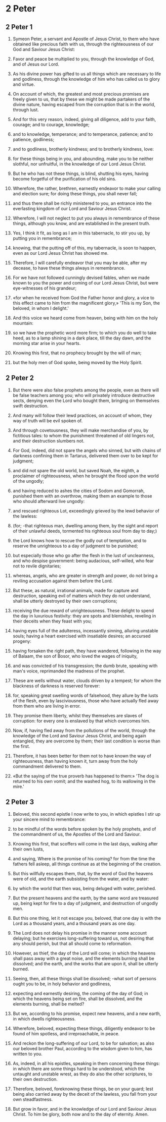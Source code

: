 # 2 Peter

## 2 Peter 1

1. Symeon Peter, a servant and Apostle of Jesus Christ, to them who have obtained like precious faith with us, through the righteousness of our God and Saviour Jesus Christ:

2. Favor and peace be multiplied to you, through the knowledge of God, and of Jesus our Lord.

3. As his divine power has gifted to us all things which are necessary to life and godliness, through the knowledge of him who has called us to glory and virtue.

4. On account of which, the greatest and most precious promises are freely given to us, that by these we might be made partakers of the divine nature, having escaped from the corruption that is in the world, through lust.

5. And for this very reason, indeed, giving all diligence, add to your faith, courage; and to courage, knowledge;

6. and to knowledge, temperance; and to temperance, patience; and to patience, godliness;

7. and to godliness, brotherly kindness; and to brotherly kindness, love:

8. for these things being in you, and abounding, make you to be neither slothful, nor unfruitful, in the knowledge of our Lord Jesus Christ.

9. But he who has not these things, is blind, shutting his eyes, having become forgetful of the purification of his old sins.

10. Wherefore, the rather, brethren, earnestly endeavor to make your calling and election sure; for doing these things, you shall never fall;

11. and thus there shall be richly ministered to you, an entrance into the everlasting kingdom of our Lord and Saviour Jesus Christ.

12. Wherefore, I will not neglect to put you always in remembrance of these things, although you know, and are established in the present truth.

13. Yes, I think it fit, as long as I am in this tabernacle, to stir you up, by putting you in remembrance;

14. knowing, that the putting off of this, my tabernacle, is soon to happen, even as our Lord Jesus Christ has showed me.

15. Therefore, I will carefully endeavor that you may be able, after my decease, to have these things always in remembrance.

16. For we have not followed cunningly devised fables, when we made known to you the power and coming of our Lord Jesus Christ, but were eye-witnesses of his grandeur;

17. «for when he received from God the Father honor and glory, a vice to this effect came to him from the magnificent glory,» 'This is my Son, the beloved, in whom I delight.'

18. And this voice we heard come from heaven, being with him on the holy mountain:

19. so we have the prophetic word more firm; to which you do well to take heed, as to a lamp shining in a dark place, till the day dawn, and the morning star arise in your hearts.

20. Knowing this first, that no prophecy brought by the will of man;

21. but the holy men of God spoke, being moved by the Holy Spirit.

## 2 Peter 2

1. But there were also false prophets among the people, even as there will be false teachers among you; who will privately introduce destructive sects, denying even the Lord who bought them, bringing on themselves swift destruction.

2. And many will follow their lewd practices, on account of whom, they way of truth will be evil spoken of.

3. And through covetousness, they will make merchandise of you, by fictitious tales: to whom the punishment threatened of old lingers not, and their destruction slumbers not.

4. For God, indeed, did not spare the angels who sinned, but with chains of darkness confining them in Tartarus, delivered them over to be kept for judgment;

5. and did not spare the old world, but saved Noah, the eighth, a proclaimer of righteousness, when he brought the flood upon the world of the ungodly;

6. and having reduced to ashes the cities of Sodom and Gomorrah, punished them with an overthrow, making them an example to those who should afterward live ungodly:

7. and rescued righteous Lot, exceedingly grieved by the lewd behavior of the lawless:

8. (for; -that righteous man, dwelling among them, by the sight and report of their unlawful deeds, tormented his righteous soul from day to day;)

9. the Lord knows how to rescue the godly out of temptation, and to reserve the unrighteous to a day of judgment to be punished;

10. but especially those who go after the flesh in the lust of uncleanness, and who despise government: being audacious, self-willed, who fear not to revile dignitaries;

11. whereas, angels, who are greater in strength and power, do not bring a reviling accusation against them before the Lord.

12. But these, as natural, irrational animals, made for capture and destruction, speaking evil of matters which they do not understand, shall be utterly destroyed by their own corruptions;

13. receiving the due reward of unrighteousness. These delight to spend the day in luxurious festivity: they are spots and blemishes, reveling in their deceits when they feast with you;

14. having eyes full of the adulteress, incessantly sinning, alluring unstable souls; having a heart exercised with insatiable desires; an accursed progeny:

15. having forsaken the right path, they have wandered, following in the way of Balaam, the son of Bosor, who loved the wages of iniquity,

16. and was convicted of his transgression; the dumb brute, speaking with man's voice, reprimanded the madness of the prophet.

17. These are wells without water, clouds driven by a tempest; for whom the blackness of darkness is reserved forever:

18. for, speaking great swelling words of falsehood, they allure by the lusts of the flesh, even by lasciviousness, those who have actually fled away from them who are living in error.

19. They promise them liberty, whilst they themselves are slaves of corruption: for every one is enslaved by that which overcomes him.

20. Now, if, having fled away from the pollutions of the world, through the knowledge of the Lord and Saviour Jesus Christ, and being again entangled, they are overcome by them; their last condition is worse than the first.

21. Therefore, it has been better for them not to have known the way of righteousness, than having known it, turn away from the holy commandment delivered to them.

22. «But the saying of the true proverb has happened to them:» 'The dog is returned to his own vomit; and the washed hog, to its wallowing in the mire.'

## 2 Peter 3

1. Beloved, this second epistle I now write to you, in which epistles I stir up your sincere mind to remembrance:

2. to be mindful of the words before spoken by the holy prophets, and of the commandment of us, the Apostles of the Lord and Saviour.

3. Knowing this first, that scoffers will come in the last days, walking after their own lusts,

4. and saying, Where is the promise of his coming? for from the time the fathers fell asleep, all things continue as at the beginning of the creation.

5. But this willfully escapes them, that, by the word of God the heavens were of old, and the earth subsisting from the water, and by water:

6. by which the world that then was, being deluged with water, perished.

7. But the present heavens and the earth, by the same word are treasured up, being kept for fire to a day of judgment, and destruction of ungodly men.

8. But this one thing, let it not escape you, beloved, that one day is with the Lord as a thousand years, and a thousand years as one day.

9. The Lord does not delay his promise in the manner some account delaying; but he exercises long-suffering toward us, not desiring that any should perish, but that all should come to reformation.

10. However, as thief, the day of the Lord will come; in which the heavens shall pass away with a great noise, and the elements burning shall be dissolved; and the earth, and the works that are upon it, shall be utterly burned.

11. Seeing, then, all these things shall be dissolved; -what sort of persons ought you to be, in holy behavior and godliness,

12. expecting and earnestly desiring, the coming of the day of God; in which the heavens being set on fire, shall be dissolved, and the elements burning, shall be melted?

13. But we, according to his promise, expect new heavens, and a new earth, in which dwells righteousness.

14. Wherefore, beloved, expecting these things, diligently endeavor to be found of him spotless, and irreproachable, in peace.

15. And reckon the long-suffering of our Lord, to be for salvation; as also our beloved brother Paul, according to the wisdom given to him, has written to you.

16. As, indeed, in all his epistles, speaking in them concerning these things: in which there are some things hard to be understood, which the untaught and unstable wrest, as they do also the other scriptures, to their own destruction.

17. Therefore, beloved, foreknowing these things, be on your guard; lest being also carried away by the deceit of the lawless, you fall from your own steadfastness.

18. But grow in favor, and in the knowledge of our Lord and Saviour Jesus Christ. To him be glory, both now and to the day of eternity. Amen.

